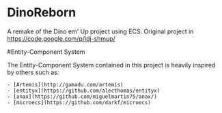 DinoReborn
==========

A remake of the Dino em' Up project using ECS. Original project in https://code.google.com/p/idj-shmup/

#Entity-Component System

The Entity-Component System contained in this project is heavily inspired by others such as:

	- [Artemis](http://gamadu.com/artemis)
	- [entityx](https://github.com/alecthomas/entityx)
	- [anax](https://github.com/miguelmartin75/anax/)
	- [microecs](https://github.com/darkf/microecs)

